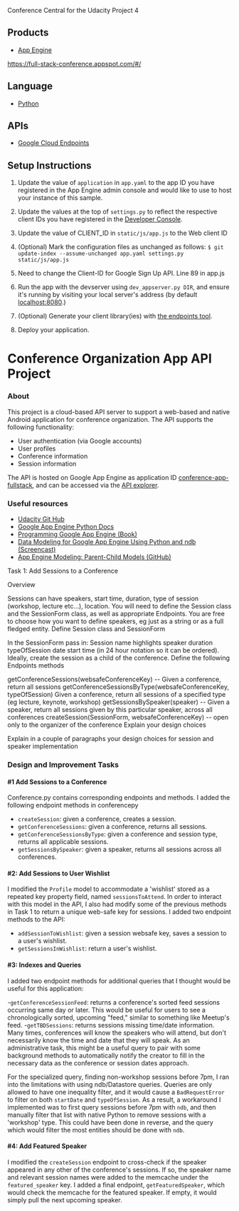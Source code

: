 Conference Central for the Udacity Project 4

## Products
- [App Engine][1]

https://full-stack-conference.appspot.com/#/
## Language
- [Python][2]

## APIs
- [Google Cloud Endpoints][3]

## Setup Instructions
1. Update the value of `application` in `app.yaml` to the app ID you
   have registered in the App Engine admin console and would like to use to host
   your instance of this sample.
2. Update the values at the top of `settings.py` to
   reflect the respective client IDs you have registered in the
   [Developer Console][4].
3. Update the value of CLIENT_ID in `static/js/app.js` to the Web client ID
4. (Optional) Mark the configuration files as unchanged as follows:
   `$ git update-index --assume-unchanged app.yaml settings.py static/js/app.js`
5. Need to change the Client-ID for Google Sign Up API. 
Line 89 in app.js

1. Run the app with the devserver using `dev_appserver.py DIR`, and ensure it's running by visiting your local server's address (by default [localhost:8080][5].)
1. (Optional) Generate your client library(ies) with [the endpoints tool][6].
1. Deploy your application.



# Conference Organization App API Project

### About

This project is a cloud-based API server to support a web-based and native Android application for conference organization.  The API supports the following functionality:

- User authentication (via Google accounts)
- User profiles
- Conference information
- Session information

The API is hosted on Google App Engine as application ID [conference-app-fullstack](https://conference-app-fullstack.appspot.com/#/), and can be accessed via the [API explorer](https://apis-explorer.appspot.com/apis-explorer/?base=https://conference-app-fullstack.appspot.com/_ah/api#p/).


### Useful resources
- [Udacity Git Hub](https://github.com/udacity/fullstack-nanodegree-conference/blob/master/models.py)
- [Google App Engine Python Docs](https://cloud.google.com/appengine/docs/python/)
- [Programming Google App Engine (Book)](http://www.amazon.com/Programming-Google-App-Engine-Sanderson/dp/144939826X)
- [Data Modeling for Google App Engine Using Python and ndb (Screencast)](https://www.youtube.com/watch?v=xZsxWn58pS0)
- [App Engine Modeling: Parent-Child Models (GitHub)](https://github.com/GoogleCloudPlatform/appengine-modeling-ndb/blob/master/parent_child_models.py)

Task 1: Add Sessions to a Conference

Overview

Sessions can have speakers, start time, duration, type of session (workshop, lecture etc…), location. You will need to define the Session class and the SessionForm class, as well as appropriate Endpoints.
You are free to choose how you want to define speakers, eg just as a string or as a full fledged entity.
Define Session class and SessionForm

In the SessionForm pass in:
Session name
highlights
speaker
duration
typeOfSession
date
start time (in 24 hour notation so it can be ordered).
Ideally, create the session as a child of the conference.
Define the following Endpoints methods

getConferenceSessions(websafeConferenceKey) -- Given a conference, return all sessions
getConferenceSessionsByType(websafeConferenceKey, typeOfSession) Given a conference, return all sessions of a specified type (eg lecture, keynote, workshop)
getSessionsBySpeaker(speaker) -- Given a speaker, return all sessions given by this particular speaker, across all conferences
createSession(SessionForm, websafeConferenceKey) -- open only to the organizer of the conference
Explain your design choices

Explain in a couple of paragraphs your design choices for session and speaker implementation
### Design and Improvement Tasks

#### #1 Add Sessions to a Conference

Conference.py contains corresponding endpoints and methods.
I added the following endpoint methods in conferencepy

- `createSession`:    given a conference, creates a session.
- `getConferenceSessions`:   given a conference, returns all sessions.
- `getConferenceSessionsByType`:   given a conference and session type, returns all applicable sessions.
- `getSessionsBySpeaker`: given a speaker, returns all sessions across all conferences.

[1]: https://developers.google.com/appengine
[2]: http://python.org
[3]: https://developers.google.com/appengine/docs/python/endpoints/
[4]: https://console.developers.google.com/
[5]: https://localhost:8080/
[6]: https://developers.google.com/appengine/docs/python/endpoints/endpoints_tool


#### #2: Add Sessions to User Wishlist

I modified the `Profile` model to accommodate a 'wishlist' stored as a repeated key property field, named `sessionsToAttend`.  In order to interact with this model in the API, I also had modify some of the previous methods in Task 1 to return a unique web-safe key for sessions.  I added two endpoint methods to the API:

- `addSessionToWishlist`: given a session websafe key, saves a session to a user's wishlist.
- `getSessionsInWishlist`: return a user's wishlist.


#### #3: Indexes and Queries

I added two endpoint methods for additional queries that I thought would be useful for this application:

-`getConferenceSessionFeed`: returns a conference's sorted feed sessions occurring same day or later. This would be useful for users to see a chronologically sorted, upcoming "feed," similar to something like Meetup's feed.
-`getTBDSessions`: returns sessions missing time/date information. Many times, conferences will know the speakers who will attend, but don't necessarily know the time and date that they will speak. As an administrative task, this might be a useful query to pair with some background methods to automatically notify the creator to fill in the necessary data as the conference or session dates approach.

For the specialized query, finding non-workshop sessions before 7pm, I ran into the limitations with using ndb/Datastore queries.  Queries are only allowed to have one inequality filter, and it would cause a `BadRequestError` to filter on both `startDate` and `typeOfSession`.  As a result, a workaround I implemented was to first query sessions before 7pm with `ndb`, and then manually filter that list with native Python to remove sessions with a 'workshop' type.  This could have been done in reverse, and the query which would filter the most entities should be done with `ndb`.


#### #4: Add Featured Speaker

I modified the `createSession` endpoint to cross-check if the speaker appeared in any other of the conference's sessions.  If so, the speaker name and relevant session names were added to the memcache under the `featured_speaker` key.  I added a final endpoint, `getFeaturedSpeaker`, which would check the memcache for the featured speaker.  If empty, it would simply pull the next upcoming speaker.


